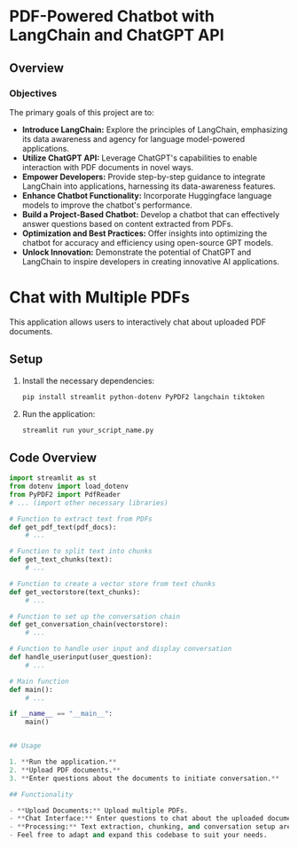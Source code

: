 # PDF-Powered Chatbot with LangChain and ChatGPT API

## Overview

### Objectives

The primary goals of this project are to:

- **Introduce LangChain:** Explore the principles of LangChain, emphasizing its data awareness and agency for language model-powered applications.
- **Utilize ChatGPT API:** Leverage ChatGPT's capabilities to enable interaction with PDF documents in novel ways.
- **Empower Developers:** Provide step-by-step guidance to integrate LangChain into applications, harnessing its data-awareness features.
- **Enhance Chatbot Functionality:** Incorporate Huggingface language models to improve the chatbot's performance.
- **Build a Project-Based Chatbot:** Develop a chatbot that can effectively answer questions based on content extracted from PDFs.
- **Optimization and Best Practices:** Offer insights into optimizing the chatbot for accuracy and efficiency using open-source GPT models.
- **Unlock Innovation:** Demonstrate the potential of ChatGPT and LangChain to inspire developers in creating innovative AI applications.


  
# Chat with Multiple PDFs

This application allows users to interactively chat about uploaded PDF documents.

## Setup

1. Install the necessary dependencies:
    ```bash
    pip install streamlit python-dotenv PyPDF2 langchain tiktoken
    ```

2. Run the application:
    ```bash
    streamlit run your_script_name.py
    ```

## Code Overview

```python
import streamlit as st
from dotenv import load_dotenv
from PyPDF2 import PdfReader
# ... (import other necessary libraries)

# Function to extract text from PDFs
def get_pdf_text(pdf_docs):
    # ...

# Function to split text into chunks
def get_text_chunks(text):
    # ...

# Function to create a vector store from text chunks
def get_vectorstore(text_chunks):
    # ...

# Function to set up the conversation chain
def get_conversation_chain(vectorstore):
    # ...

# Function to handle user input and display conversation
def handle_userinput(user_question):
    # ...

# Main function
def main():
    # ...

if __name__ == "__main__":
    main()


## Usage

1. **Run the application.**
2. **Upload PDF documents.**
3. **Enter questions about the documents to initiate conversation.**

## Functionality

- **Upload Documents:** Upload multiple PDFs.
- **Chat Interface:** Enter questions to chat about the uploaded documents.
- **Processing:** Text extraction, chunking, and conversation setup are handled internally.
- Feel free to adapt and expand this codebase to suit your needs.
